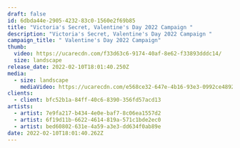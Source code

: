 ```yaml
---
draft: false
id: 6dbda44e-2905-4232-83c0-1560e2f69b85
title: "Victoria's Secret, Valentine's Day 2022 Campaign "
description: "Victoria's Secret, Valentine's Day 2022 Campaign "
campaign_title: " Valentine's Day 2022 Campaign"
thumb:
  video: https://ucarecdn.com/f33d63c6-9174-40af-8e62-f33893dddc14/
  size: landscape
release_date: 2022-02-10T18:01:40.250Z
media:
  - size: landscape
    mediaVideo: https://ucarecdn.com/e568ce32-647e-4b16-93e3-0992ce48921b/
clients:
  - client: bfc52b1a-84ff-40c6-8390-356fd57acd13
artists:
  - artist: 7e9fa217-b434-4e0e-baf7-8c06ea1557d2
  - artist: 6f19d11b-6622-4614-819a-571c1bde2ec0
  - artist: bed60802-631e-4a59-a3e3-dd634f0ab89e
date: 2022-02-10T18:01:40.262Z
---
```

